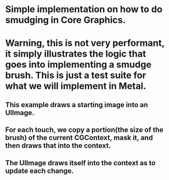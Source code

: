 # Simple implementation on how to do smudging in Core Graphics.

# Warning, this is not very performant, it simply illustrates the logic that goes into implementing a smudge brush. This is just a test suite for what we will implement in Metal.

## This example draws a starting image into an UIImage.
## For each touch, we copy a portion(the size of the brush) of the current CGContext, mask it, and then draws that into the context.
## The UIImage draws itself into the context as to update each change.
